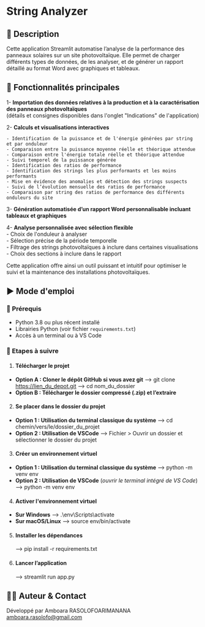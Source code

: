 # String Analyzer
 

## 📝 Description
Cette application Streamlit automatise l’analyse de la performance des panneaux solaires sur un site photovoltaïque. Elle permet de charger différents types de données, de les analyser, et de générer un rapport détaillé au format Word avec graphiques et tableaux.



## 🚀 Fonctionnalités principales

1- **Importation des données relatives à la production et à la caractérisation des panneaux photovoltaïques**  
(détails et consignes disponibles dans l'onglet "Indications" de l'application)

2- **Calculs et visualisations interactives** 
 
    - Identification de la puissance et de l'énergie générées par string et par onduleur 
    - Comparaison entre la puissance moyenne réelle et théorique attendue
    - Comparaison entre l'énergie totale réelle et théorique attendue
    - Suivi temporel de la puissance générée
    - Identification des ratios de performance  
    - Identification des strings les plus performants et les moins performants 
    - Mise en évidence des anomalies et détection des strings suspects 
    - Suivi de l’évolution mensuelle des ratios de performance
    - Comparaison par string des ratios de performance des différents onduleurs du site

3- **Génération automatisée d’un rapport Word personnalisable incluant tableaux et graphiques**

4- **Analyse personnalisée avec sélection flexible**   
    - Choix de l'onduleur à analyser  
    - Sélection précise de la période temporelle  
    - Filtrage des strings photovoltaïques à inclure dans certaines visualisations  
    - Choix des sections à inclure dans le rapport

Cette application offre ainsi un outil puissant et intuitif pour optimiser le suivi et la maintenance des installations photovoltaïques.




## ▶️ Mode d'emploi

### 📌 Prérequis

  - Python 3.8 ou plus récent installé
  - Librairies Python (voir fichier `requirements.txt`)
  - Accès à un terminal ou à VS Code


### 📌 Etapes à suivre

1. #### Télécharger le projet
  - **Option A : Cloner le dépôt GitHub si vous avez git**
    --> git clone https://lien_du_depot.git
    --> cd nom_du_dossier
  - **Option B : Télécharger le dossier compressé (.zip) et l’extraire**


2. #### Se placer dans le dossier du projet
  - **Option 1 : Utilisation du terminal classique du système**
    --> cd chemin/vers/le/dossier_du_projet
  - **Option 2 : Utilisation de VSCode**
    --> Fichier > Ouvrir un dossier et sélectionner le dossier du projet

3. #### Créer un environnement virtuel 
  - **Option 1 : Utilisation du terminal classique du système**
    --> python -m venv env
  - **Option 2 : Utilisation de VSCode**
    (*ouvrir le terminal intégré de VS Code*)
    --> python -m venv env

4. #### Activer l'environnement virtuel
  - **Sur Windows**
    --> .\env\Scripts\activate
  - **Sur macOS/Linux**
    --> source env/bin/activate

5. #### Installer les dépendances
   --> pip install -r requirements.txt

7. #### Lancer l’application
   --> streamlit run app.py

## 👩‍💻 Auteur & Contact
Développé par Amboara RASOLOFOARIMANANA  
amboara.rasolofo@gmail.com
